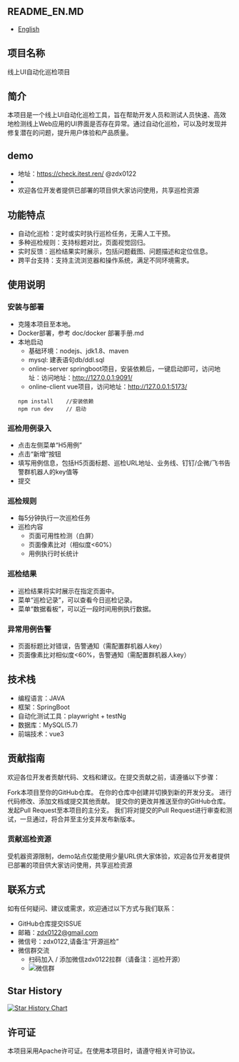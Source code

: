 ## README_EN.MD
- [English](README_EN.MD)

## 项目名称
线上UI自动化巡检项目

## 简介
本项目是一个线上UI自动化巡检工具，旨在帮助开发人员和测试人员快速、高效地检测线上Web应用的UI界面是否存在异常。通过自动化巡检，可以及时发现并修复潜在的问题，提升用户体验和产品质量。

## demo
- 地址：https://check.itest.ren/ @zdx0122
- 
- 欢迎各位开发者提供已部署的项目供大家访问使用，共享巡检资源

## 功能特点
- 自动化巡检：定时或实时执行巡检任务，无需人工干预。
- 多种巡检规则：支持标题对比，页面视觉回归。
- 实时反馈：巡检结果实时展示，包括问题截图、问题描述和定位信息。
- 跨平台支持：支持主流浏览器和操作系统，满足不同环境需求。
## 使用说明
### 安装与部署
- 克隆本项目至本地。
- Docker部署，参考 doc/docker 部署手册.md
- 本地启动
  - 基础环境：nodejs、jdk1.8、maven
  - mysql: 建表语句db/ddl.sql
  - online-server springboot项目，安装依赖后，一键启动即可，访问地址：访问地址：http://127.0.0.1:9091/
  - online-client vue项目，访问地址：http://127.0.0.1:5173/
  ``` 
  npm install    //安装依赖
  npm run dev    // 启动
  ```
### 巡检用例录入
- 点击左侧菜单“H5用例”
- 点击“新增”按钮
- 填写用例信息，包括H5页面标题、巡检URL地址、业务线、钉钉/企微/飞书告警群机器人的key值等
- 提交

### 巡检规则
- 每5分钟执行一次巡检任务
- 巡检内容
  - 页面可用性检测（白屏）
  - 页面像素比对（相似度<60%）
  - 用例执行时长统计


### 巡检结果
- 巡检结果将实时展示在指定页面中。
- 菜单“巡检记录”，可以查看今日巡检记录。
- 菜单“数据看板”，可以近一段时间用例执行数据。

### 异常用例告警
- 页面标题比对错误，告警通知（需配置群机器人key）
- 页面像素比对相似度<60%，告警通知（需配置群机器人key）
## 技术栈
- 编程语言：JAVA
- 框架：SpringBoot
- 自动化测试工具：playwright + testNg
- 数据库：MySQL(5.7)
- 前端技术：vue3
## 贡献指南
欢迎各位开发者贡献代码、文档和建议。在提交贡献之前，请遵循以下步骤：

Fork本项目至你的GitHub仓库。
在你的仓库中创建并切换到新的开发分支。
进行代码修改、添加文档或提交其他贡献。
提交你的更改并推送至你的GitHub仓库。
发起Pull Request至本项目的主分支。
我们将对提交的Pull Request进行审查和测试，一旦通过，将合并至主分支并发布新版本。

### 贡献巡检资源
受机器资源限制，demo站点仅能使用少量URL供大家体验，欢迎各位开发者提供已部署的项目供大家访问使用，共享巡检资源

## 联系方式
如有任何疑问、建议或需求，欢迎通过以下方式与我们联系：

- GitHub仓库提交ISSUE
- 邮箱：zdx0122@gmail.com
- 微信号：zdx0122,请备注“开源巡检”
- 微信群交流 
  - 扫码加入 / 添加微信zdx0122拉群（请备注：巡检开源）
  - ![微信群](https://img.1024996.xyz/wechatQR-20250108.png)

## Star History

[![Star History Chart](https://api.star-history.com/svg?repos=TheCoolQATeam/online-inspection-tracker&type=Date)](https://star-history.com/#TheCoolQATeam/online-inspection-tracker&Date)

## 许可证
本项目采用Apache许可证。在使用本项目时，请遵守相关许可协议。
